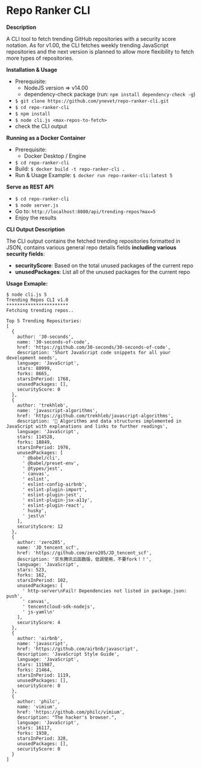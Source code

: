 # Repo Ranker CLI
**Description**

A CLI tool to fetch trending GitHub repositories with a security score notation. As for v1.00, the CLI fetches weekly trending JavaScript repositories and the next version is planned to allow more flexibility to fetch more types of repositories.

**Installation & Usage**
 - Prerequisite:
   - NodeJS version => v14.00
   - dependency-check package (run: `npm install dependency-check -g`)
 - `$ git clone https://github.com/ynevet/repo-ranker-cli.git`
 - `$ cd repo-ranker-cli`
 - `$ npm install`
 - `$ node cli.js <max-repos-to-fetch>`
 - check the CLI output

**Running as a Docker Container**
 - Prerequisite:
   - Docker Desktop / Engine
 -   `$ cd repo-ranker-cli`
 -   Build: `$ docker build -t repo-ranker-cli .`
 -   Run & Usage Example: `$ docker run repo-ranker-cli:latest 5`

**Serve as REST API**
-   `$ cd repo-ranker-cli`
-   `$ node server.js`
-   Go to: `http://localhost:8080/api/trending-repos?max=5`
-   Enjoy the results

**CLI Output Description**

The CLI output contains the fetched trending repositories formatted in JSON, contains various general repo details fields **including various security fields**:
- **securityScore**: Based on the total unused packages of the current repo
- **unusedPackages**: List all of the unused packages for the current repo

  
 **Usage Exmaple:**
```console
$ node cli.js 5 
Trending Repos CLI v1.0
***********************
Fetching trending repos..

Top 5 Trending Repositories:
[
  {
    author: '30-seconds',
    name: '30-seconds-of-code',
    href: 'https://github.com/30-seconds/30-seconds-of-code',
    description: 'Short JavaScript code snippets for all your development needs',
    language: 'JavaScript',
    stars: 80999,
    forks: 8665,
    starsInPeriod: 1768,
    unusedPackages: [],
    securityScore: 0
  },
  {
    author: 'trekhleb',
    name: 'javascript-algorithms',
    href: 'https://github.com/trekhleb/javascript-algorithms',
    description: '📝 Algorithms and data structures implemented in JavaScript with explanations and links to further readings',
    language: 'JavaScript',
    stars: 114528,
    forks: 18849,
    starsInPeriod: 1976,
    unusedPackages: [
      ' @babel/cli',
      ' @babel/preset-env',
      ' @types/jest',
      ' canvas',
      ' eslint',
      ' eslint-config-airbnb',
      ' eslint-plugin-import',
      ' eslint-plugin-jest',
      ' eslint-plugin-jsx-a11y',
      ' eslint-plugin-react',
      ' husky',
      ' jest\n'
    ],
    securityScore: 12
  },
  {
    author: 'zero205',
    name: 'JD_tencent_scf',
    href: 'https://github.com/zero205/JD_tencent_scf',
    description: '京东腾讯云函数版，低调使用，不要fork！！',
    language: 'JavaScript',
    stars: 523,
    forks: 162,
    starsInPeriod: 102,
    unusedPackages: [
      ' http-server\nFail! Dependencies not listed in package.json: push',
      ' canvas',
      ' tencentcloud-sdk-nodejs',
      ' js-yaml\n'
    ],
    securityScore: 4
  },
  {
    author: 'airbnb',
    name: 'javascript',
    href: 'https://github.com/airbnb/javascript',
    description: 'JavaScript Style Guide',
    language: 'JavaScript',
    stars: 111987,
    forks: 21464,
    starsInPeriod: 1119,
    unusedPackages: [],
    securityScore: 0
  },
  {
    author: 'philc',
    name: 'vimium',
    href: 'https://github.com/philc/vimium',
    description: "The hacker's browser.",
    language: 'JavaScript',
    stars: 16117,
    forks: 1938,
    starsInPeriod: 328,
    unusedPackages: [],
    securityScore: 0
  }
]
```
